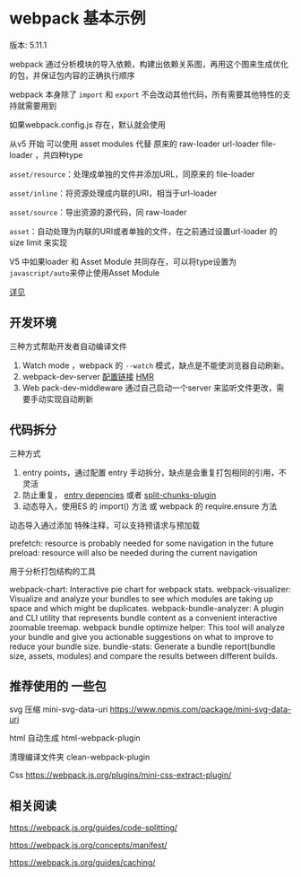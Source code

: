 # webpack 基本示例



版本: 5.11.1



webpack 通过分析模块的导入依赖，构建出依赖关系图，再用这个图来生成优化的包，并保证包内容的正确执行顺序



webpack 本身除了 `import`	和 `export` 不会改动其他代码，所有需要其他特性的支持就需要用到



如果webpack.config.js 存在，默认就会使用



从v5 开始 可以使用 asset modules 代替 原来的 raw-loader url-loader file-loader ，共四种type 

`asset/resource`：处理成单独的文件并添加URL，同原来的 file-loader

`asset/inline`：将资源处理成内联的URI，相当于url-loader

`asset/source`：导出资源的源代码，同 raw-loader

`asset`：自动处理为内联的URI或者单独的文件，在之前通过设置url-loader 的size limit 来实现

V5 中如果loader 和 Asset Module 共同存在，可以将type设置为 `javascript/auto`来停止使用Asset Module

[详见](https://webpack.js.org/guides/asset-modules/)



## 开发环境

三种方式帮助开发者自动编译文件

1. Watch mode ，webpack 的 `--watch` 模式，缺点是不能使浏览器自动刷新。
2. webpack-dev-server  [配置链接](https://webpack.js.org/configuration/dev-server/) [HMR](https://webpack.js.org/guides/hot-module-replacement/)
3. Web pack-dev-middleware 通过自己启动一个server 来监听文件更改，需要手动实现自动刷新



## 代码拆分

三种方式

1. entry points，通过配置 entry 手动拆分，缺点是会重复打包相同的引用，不灵活
2. 防止重复， [entry depencies](https://webpack.js.org/configuration/entry-context/#dependencies) 或者 [split-chunks-plugin](https://webpack.js.org/plugins/split-chunks-plugin/)
3. 动态导入，使用ES 的 import() 方法 或 webpack 的 require.ensure 方法

动态导入通过添加 特殊注释，可以支持预请求与预加载

prefetch: resource is probably needed for some navigation in the future
preload: resource will also be needed during the current navigation



用于分析打包结构的工具

webpack-chart: Interactive pie chart for webpack stats.
webpack-visualizer: Visualize and analyze your bundles to see which modules are taking up space and which might be duplicates.
webpack-bundle-analyzer: A plugin and CLI utility that represents bundle content as a convenient interactive zoomable treemap.
webpack bundle optimize helper: This tool will analyze your bundle and give you actionable suggestions on what to improve to reduce your bundle size.
bundle-stats: Generate a bundle report(bundle size, assets, modules) and compare the results between different builds.

## 推荐使用的 一些包



svg 压缩 mini-svg-data-uri https://www.npmjs.com/package/mini-svg-data-uri

html 自动生成 html-webpack-plugin

清理编译文件夹 clean-webpack-plugin 

Css https://webpack.js.org/plugins/mini-css-extract-plugin/



## 相关阅读

https://webpack.js.org/guides/code-splitting/

https://webpack.js.org/concepts/manifest/

https://webpack.js.org/guides/caching/

